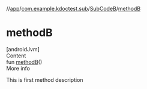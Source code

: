 //[app](../../../index.md)/[com.example.kdoctest.sub](../index.md)/[SubCodeB](index.md)/[methodB](method-b.md)



# methodB  
[androidJvm]  
Content  
fun [methodB](method-b.md)()  
More info  


This is first method description

  



